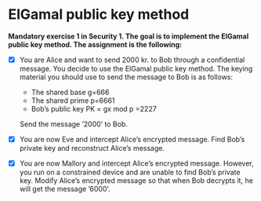 # ElGamal public key method

**Mandatory exercise 1 in Security 1. The goal is to implement the ElGamal public key method. The assignment is the following:**

- [x] You are Alice and want to send 2000 kr. to Bob through a confidential message. You decide to use the ElGamal public key method. The keying material you should use to send the message to Bob is as follows:
   * The shared base g=666
   * The shared prime p=6661
   * Bob’s public key PK = gx mod p =2227

   Send the message ’2000’ to Bob.

- [x] You are now Eve and intercept Alice’s encrypted message. Find Bob’s private key and reconstruct Alice’s message.
- [x] You are now Mallory and intercept Alice’s encrypted message. However, you run on a constrained device and are unable to find Bob’s private key. Modify Alice’s encrypted message so that when Bob decrypts it, he will get the message ’6000’.
